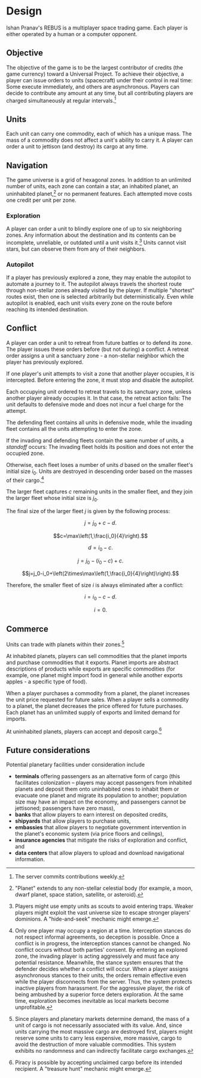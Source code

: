 <!-- Copyright (c) 2021-2022 Ishan Pranav. All rights reserved. -->
<!-- Licensed under the MIT License. -->

# Design
Ishan Pranav\'s REBUS is a multiplayer space trading game. Each player is either operated by a human or a computer opponent.
## Objective
The objective of the game is to be the largest contributor of credits (the game currency) toward a Universal Project. To achieve their objective, a player can issue orders to units (spacecraft) under their control in real time: Some execute immediately, and others are asynchronous. Players can decide to contribute any amount at any time, but all contributing players are charged simultaneously at regular intervals.[^1]
## Units
Each unit can carry one commodity, each of which has a unique mass. The mass of a commodity does not affect a unit\'s ability to carry it. A player can order a unit to jettison (and destroy) its cargo at any time.
## Navigation
The game universe is a grid of hexagonal zones. In addition to an unlimited number of units, each zone can contain a star, an inhabited planet, an uninhabited planet,[^2] or no permanent features. Each attempted move costs one credit per unit per zone.
### Exploration
A player can order a unit to blindly explore one of up to six neighboring zones. Any information about the destination and its contents can be incomplete, unreliable, or outdated until a unit visits it.[^3] Units cannot visit stars, but can observe them from any of their neighbors.
### Autopilot
If a player has previously explored a zone, they may enable the autopilot to automate a journey to it. The autopilot always travels the shortest route through non-stellar zones already visited by the player. If multiple "shortest" routes exist, then one is selected arbitrarily but deterministically. Even while autopilot is enabled, each unit visits every zone on the route before reaching its intended destination.
## Conflict
A player can order a unit to retreat from future battles or to defend its zone. The player issues these orders before (but not during) a conflict. A retreat order assigns a unit a sanctuary zone - a non-stellar neighbor which the player has previously explored.

If one player\'s unit attempts to visit a zone that another player occupies, it is intercepted. Before entering the zone, it must stop and disable the autopilot.

Each occupying unit ordered to retreat travels to its sanctuary zone, unless another player already occupies it. In that case, the retreat action fails: The unit defaults to defensive mode and does not incur a fuel charge for the attempt.

The defending fleet contains all units in defensive mode, while the invading fleet contains all the units attempting to enter the zone.

If the invading and defending fleets contain the same number of units, a _standoff_ occurs: The invading fleet holds its position and does not enter the occupied zone.

Otherwise, each fleet loses a number of units $d$ based on the smaller fleet\'s initial size $i_0$. Units are destroyed in descending order based on the masses of their cargo.[^4]

The larger fleet captures $c$ remaining units in the smaller fleet, and they join the larger fleet whose initial size is $j_0$.

The final size of the larger fleet $j$ is given by the following process:

$$j=j_0+c-d.$$

$$c=\max\left(1,\frac{i_0}{4}\right).$$

$$d=i_0-c.$$

$$j=j_0-\left(i_0-c\right)+c.$$

$$j=j_0-i_0+\left(2\times\max\left(1,\frac{i_0}{4}\right)\right).$$

Therefore, the smaller fleet of size $i$ is always eliminated after a conflict:

$$i=i_0-c-d.$$

$$i=0.$$

## Commerce
Units can trade with planets within their zones.[^5]

At inhabited planets, players can sell commodities that the planet imports and purchase commodities that it exports. Planet imports are abstract descriptions of products while exports are specific commodities (for example, one planet might import food in general while another exports apples - a specific type of food).

When a player purchases a commodity from a planet, the planet increases the unit price requested for future sales. When a player sells a commodity to a planet, the planet decreases the price offered for future purchases. Each planet has an unlimited supply of exports and limited demand for imports.

At uninhabited planets, players can accept and deposit cargo.[^6]
## Future considerations
Potential planetary facilities under consideration include
- **terminals** offering passengers as an alternative form of cargo (this facilitates colonization – players may accept passengers from inhabited planets and deposit them onto uninhabited ones to inhabit them or evacuate one planet and migrate its population to another; population size may have an impact on the economy, and passengers cannot be jettisoned; passengers have zero mass),
- **banks** that allow players to earn interest on deposited credits,
- **shipyards** that allow players to purchase units,
- **embassies** that allow players to negotiate government intervention in the planet\'s economic system (via price floors and ceilings), 
- **insurance agencies** that mitigate the risks of exploration and conflict, and
- **data centers** that allow players to upload and download navigational information.

[^1]: The server commits contributions weekly.

[^2]: \"Planet\" extends to any non-stellar celestial body (for example, a moon, dwarf planet, space station, satellite, or asteroid).

[^3]: Players might use empty units as scouts to avoid entering traps. Weaker players might exploit the vast universe size to escape stronger players\' dominions. A \"hide-and-seek\" mechanic might emerge.

[^4]: Only one player may occupy a region at a time. Interception stances do not respect informal agreements, so deception is possible. Once a conflict is in progress, the interception stances cannot be changed. No conflict occurs without both parties\' consent. By entering an explored zone, the invading player is acting aggressively and must face any potential resistance. Meanwhile, the stance system ensures that the defender decides whether a conflict will occur. When a player assigns asynchronous stances to their units, the orders remain effective even while the player disconnects from the server. Thus, the system protects inactive players from harassment. For the aggressive player, the risk of being ambushed by a superior force deters exploration. At the same time, exploration becomes inevitable as local markets become unprofitable.

[^5]: Since players and planetary markets determine demand, the mass of a unit of cargo is not necessarily associated with its value. And, since units carrying the most massive cargo are destroyed first, players might reserve some units to carry less expensive, more massive, cargo to avoid the destruction of more valuable commodities. This system exhibits no randomness and can indirectly facilitate cargo exchanges.

[^6]: Piracy is possible by accepting unclaimed cargo before its intended recipient. A \"treasure hunt\" mechanic might emerge.
